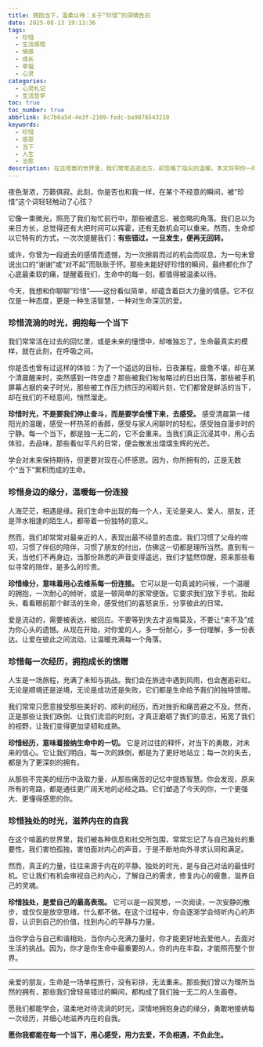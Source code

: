 ```yaml
---
title: 拥抱当下，温柔以待：关于“珍惜”的深情告白
date: 2025-08-13 19:13:36
tags:
  - 珍惜
  - 生活感悟
  - 情感
  - 成长
  - 幸福
  - 心灵
categories:
  - 心灵札记
  - 生活哲学
toc: true
toc_number: true
abbrlink: 8c7b6a5d-4e3f-2109-fedc-ba9876543210
keywords:
  - 珍惜
  - 感恩
  - 当下
  - 人生
  - 治愈
description: 在这喧嚣的世界里，我们常常追逐远方，却忽略了指尖的温暖。本文将带你一同走进“珍惜”的深层含义，从时间、人际、经历到自我，温柔地提醒我们，那些被忽略的日常，才是生命中最珍贵的馈赠。愿你读完，能拾起一份对生活的热爱，对当下的感恩，对未来的希望。
---
```


夜色渐浓，万籁俱寂。此刻，你是否也和我一样，在某个不经意的瞬间，被“珍惜”这个词轻轻触动了心弦？

它像一束微光，照亮了我们匆忙前行中，那些被遗忘、被忽略的角落。我们总以为来日方长，总觉得还有大把时间可以挥霍，还有无数机会可以重来。然而，生命却以它特有的方式，一次次提醒我们：**有些错过，一旦发生，便再无回转。**

或许，你曾为一段逝去的感情而遗憾，为一次擦肩而过的机会而叹息，为一句未曾说出口的“谢谢”或“对不起”而耿耿于怀。那些未能好好珍惜的瞬间，最终都化作了心底最柔软的痛，提醒着我们，生命中的每一刻，都值得被温柔以待。

今天，我想和你聊聊“珍惜”——这份看似简单，却蕴含着巨大力量的情感。它不仅仅是一种态度，更是一种生活智慧，一种对生命深沉的爱。

### 珍惜流淌的时光，拥抱每一个当下

我们常常活在过去的回忆里，或是未来的憧憬中，却唯独忘了，生命最真实的模样，就在此刻，在呼吸之间。

你是否也曾有过这样的体验：为了一个遥远的目标，日夜兼程，疲惫不堪，却在某个清晨醒来时，突然感到一阵空虚？那些被我们匆匆略过的日出日落，那些被手机屏幕占据的亲子时光，那些被工作压力挤压的闲暇片刻，它们都曾是鲜活的当下，却在我们的不经意间，悄然溜走。

**珍惜时光，不是要我们停止奋斗，而是要学会慢下来，去感受。** 感受清晨第一缕阳光的温暖，感受一杯热茶的香醇，感受与家人闲聊时的轻松，感受独自漫步时的宁静。每一个当下，都是独一无二的，它不会重来。当我们真正沉浸其中，用心去体验，去品味，那些看似平凡的日常，便会散发出熠熠生辉的光芒。

学会对未来保持期待，但更要对现在心怀感恩。因为，你所拥有的，正是无数个“当下”累积而成的生命。

### 珍惜身边的缘分，温暖每一份连接

人海茫茫，相遇是缘。我们生命中出现的每一个人，无论是亲人、爱人、朋友，还是萍水相逢的陌生人，都带着一份独特的意义。

然而，我们却常常对最亲近的人，表现出最不经意的态度。我们习惯了父母的唠叨，习惯了伴侣的陪伴，习惯了朋友的付出，仿佛这一切都是理所当然。直到有一天，当他们不再身边，当那份熟悉的声音变得遥远，我们才猛然惊醒，原来那些看似寻常的陪伴，是多么的珍贵。

**珍惜缘分，意味着用心去维系每一份连接。** 它可以是一句真诚的问候，一个温暖的拥抱，一次耐心的倾听，或是一顿简单的家常便饭。它要求我们放下手机，抬起头，看看眼前那个鲜活的生命，感受他们的喜怒哀乐，分享彼此的日常。

爱是流动的，需要被表达，被回应。不要等到失去才追悔莫及，不要让“来不及”成为你心头的遗憾。从现在开始，对你爱的人，多一份耐心，多一份理解，多一份表达。让爱在彼此之间流动，让温暖充满每一个角落。

### 珍惜每一次经历，拥抱成长的馈赠

人生是一场旅程，充满了未知与挑战。我们会在旅途中遇到风雨，也会邂逅彩虹。无论是顺境还是逆境，无论是成功还是失败，它们都是生命给予我们的独特馈赠。

我们常常只愿意接受那些美好的、顺利的经历，而对挫折和痛苦避之不及。然而，正是那些让我们跌倒、让我们流泪的时刻，才真正磨砺了我们的意志，拓宽了我们的视野，让我们变得更加坚韧和成熟。

**珍惜经历，意味着接纳生命中的一切。** 它是对过往的释怀，对当下的勇敢，对未来的信心。它让我们明白，每一次的跌倒，都是为了更好地站立；每一次的失去，都是为了更深刻的拥有。

从那些不完美的经历中汲取力量，从那些痛苦的记忆中提炼智慧。你会发现，原来所有的弯路，都是通往更广阔天地的必经之路。它们塑造了今天的你，一个更强大、更懂得感恩的你。

### 珍惜独处的时光，滋养内在的自我

在这个喧嚣的世界里，我们被各种信息和社交所包围，常常忘记了与自己独处的重要性。我们害怕孤独，害怕面对内心的声音，于是不断地向外寻求认同和满足。

然而，真正的力量，往往来源于内在的平静。独处的时光，是与自己对话的最佳时机。它让我们有机会审视自己的内心，了解自己的需求，修复内心的疲惫，滋养自己的灵魂。

**珍惜独处，是爱自己的最高表现。** 它可以是一段冥想，一次阅读，一次安静的散步，或仅仅是放空思绪，什么都不做。在这个过程中，你会逐渐学会倾听内心的声音，认识到自己的价值，找到内心的平静与力量。

当你学会与自己和谐相处，当你内心充满力量时，你才能更好地去爱他人，去面对生活的挑战。因为，你才是你生命中最重要的人，你的内在丰盈，才能照亮整个世界。

---

亲爱的朋友，生命是一场单程旅行，没有彩排，无法重来。那些我们曾以为理所当然的拥有，那些我们曾轻易错过的瞬间，都构成了我们独一无二的人生画卷。

愿我们都能学会，温柔地对待流淌的时光，深情地拥抱身边的缘分，勇敢地接纳每一次经历，并细心地滋养内在的自我。

**愿你我都能在每一个当下，用心感受，用力去爱，不负相遇，不负此生。**